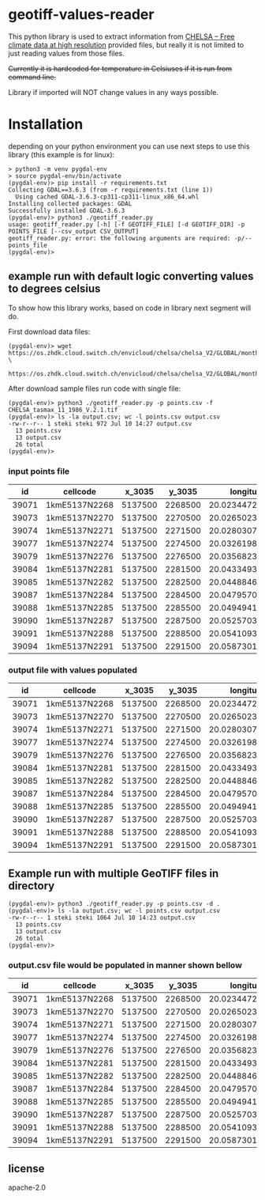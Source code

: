 # geotiff-values-reader

This python library is used to extract information from [CHELSA – Free climate data at high resolution](https://chelsa-climate.org/) provided files, but really it is not limited to just reading values from those files.

~~Currently it is hardcoded for temperature in Celsiuses if it is run from command line.~~

Library if imported will NOT change values in any ways possible.

# Installation

depending on your python environment you can use next steps to use this library (this example is for linux):
```
> python3 -m venv pygdal-env
> source pygdal-env/bin/activate
(pygdal-env)> pip install -r requirements.txt
Collecting GDAL==3.6.3 (from -r requirements.txt (line 1))
  Using cached GDAL-3.6.3-cp311-cp311-linux_x86_64.whl
Installing collected packages: GDAL
Successfully installed GDAL-3.6.3
(pygdal-env)> python3 ./geotiff_reader.py
usage: geotiff_reader.py [-h] [-f GEOTIFF_FILE] [-d GEOTIFF_DIR] -p POINTS_FILE [--csv_output CSV_OUTPUT]
geotiff_reader.py: error: the following arguments are required: -p/--points_file
(pygdal-env)>
```


## example run with default logic converting values to degrees celsius

To show how this library works, based on code in library next segment will do.

First download data files:
```
(pygdal-env)> wget https://os.zhdk.cloud.switch.ch/envicloud/chelsa/chelsa_V2/GLOBAL/monthly/tasmax/CHELSA_tasmax_09_2000_V.2.1.tif \
	https://os.zhdk.cloud.switch.ch/envicloud/chelsa/chelsa_V2/GLOBAL/monthly/tasmax/CHELSA_tasmax_11_1986_V.2.1.tif
```

After download sample files run code with single file:

```
(pygdal-env)> python3 ./geotiff_reader.py -p points.csv -f CHELSA_tasmax_11_1986_V.2.1.tif
(pygdal-env)> ls -la output.csv; wc -l points.csv output.csv
-rw-r--r-- 1 steki steki 972 Jul 10 14:27 output.csv
  13 points.csv
  13 output.csv
  26 total
(pygdal-env)>
```

### input points file
|id|cellcode|x_3035|y_3035|longitude|latitude|
|----|----|----|----|----|----|
|39071|1kmE5137N2268|5137500|2268500|20.0234472946833|43.0328166857817|
|39073|1kmE5137N2270|5137500|2270500|20.0265023343479|43.0506894324026|
|39074|1kmE5137N2271|5137500|2271500|20.028030781767|43.059625652453|
|39077|1kmE5137N2274|5137500|2274500|20.032619838506|43.0864336999936|
|39079|1kmE5137N2276|5137500|2276500|20.035682308518|43.1043052215359|
|39084|1kmE5137N2281|5137500|2281500|20.0433493497064|43.1489822419448|
|39085|1kmE5137N2282|5137500|2282500|20.0448846234866|43.157917340578|
|39087|1kmE5137N2284|5137500|2284500|20.0479570393676|43.1757872326808|
|39088|1kmE5137N2285|5137500|2285500|20.0494941821639|43.1847220262214|
|39090|1kmE5137N2287|5137500|2287500|20.0525703392096|43.2025913084591|
|39091|1kmE5137N2288|5137500|2288500|20.0541093541562|43.211525797227|
|39094|1kmE5137N2291|5137500|2291500|20.0587301488804|43.2383286545533|


### output file with values populated

|id|cellcode|x_3035|y_3035|longitude|latitude|CHELSA_tasmax_11_1986_V.2.1.tif|
|----|----|----|----|----|----|----|
|39071|1kmE5137N2268|5137500|2268500|20.0234472946833|43.0328166857817|4.9|
|39073|1kmE5137N2270|5137500|2270500|20.0265023343479|43.0506894324026|5.8|
|39074|1kmE5137N2271|5137500|2271500|20.028030781767|43.059625652453|5.7|
|39077|1kmE5137N2274|5137500|2274500|20.032619838506|43.0864336999936|6.6|
|39079|1kmE5137N2276|5137500|2276500|20.035682308518|43.1043052215359|6.5|
|39084|1kmE5137N2281|5137500|2281500|20.0433493497064|43.1489822419448|5.8|
|39085|1kmE5137N2282|5137500|2282500|20.0448846234866|43.157917340578|5.7|
|39087|1kmE5137N2284|5137500|2284500|20.0479570393676|43.1757872326808|5.7|
|39088|1kmE5137N2285|5137500|2285500|20.0494941821639|43.1847220262214|5.4|
|39090|1kmE5137N2287|5137500|2287500|20.0525703392096|43.2025913084591|6.1|
|39091|1kmE5137N2288|5137500|2288500|20.0541093541562|43.211525797227|7.0|
|39094|1kmE5137N2291|5137500|2291500|20.0587301488804|43.2383286545533|7.5|

## Example run with multiple GeoTIFF files in directory

```
(pygdal-env)> python3 ./geotiff_reader.py -p points.csv -d .
(pygdal-env)> ls -la output.csv; wc -l points.csv output.csv
-rw-r--r-- 1 steki steki 1064 Jul 10 14:23 output.csv
  13 points.csv
  13 output.csv
  26 total
(pygdal-env)>
```

### output.csv file would be populated in manner shown bellow

|id|cellcode|x_3035|y_3035|longitude|latitude|CHELSA_tasmax_11_1986_V.2.1.tif|CHELSA_tasmax_09_2000_V.2.1.tif|
|----|----|----|----|----|----|----|----|
|39071|1kmE5137N2268|5137500|2268500|20.0234472946833|43.0328166857817|4.9|15.0|
|39073|1kmE5137N2270|5137500|2270500|20.0265023343479|43.0506894324026|5.8|15.9|
|39074|1kmE5137N2271|5137500|2271500|20.028030781767|43.059625652453|5.7|15.8|
|39077|1kmE5137N2274|5137500|2274500|20.032619838506|43.0864336999936|6.6|16.7|
|39079|1kmE5137N2276|5137500|2276500|20.035682308518|43.1043052215359|6.5|16.6|
|39084|1kmE5137N2281|5137500|2281500|20.0433493497064|43.1489822419448|5.8|15.8|
|39085|1kmE5137N2282|5137500|2282500|20.0448846234866|43.157917340578|5.7|15.7|
|39087|1kmE5137N2284|5137500|2284500|20.0479570393676|43.1757872326808|5.7|15.6|
|39088|1kmE5137N2285|5137500|2285500|20.0494941821639|43.1847220262214|5.4|15.3|
|39090|1kmE5137N2287|5137500|2287500|20.0525703392096|43.2025913084591|6.1|16.0|
|39091|1kmE5137N2288|5137500|2288500|20.0541093541562|43.211525797227|7.0|16.9|
|39094|1kmE5137N2291|5137500|2291500|20.0587301488804|43.2383286545533|7.5|17.4|


## license
apache-2.0
